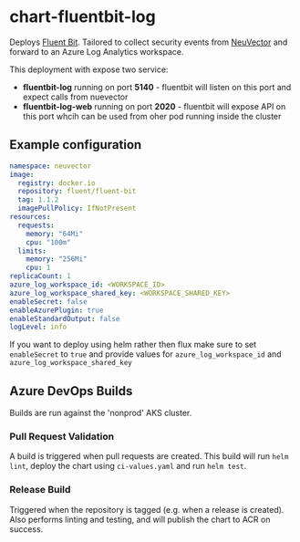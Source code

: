 # chart-fluentbit-log 

Deploys [Fluent Bit](https://fluentbit.io/).  Tailored to collect security events from [NeuVector](https://neuvector.com/) and forward to an Azure Log Analytics workspace.

This deployment with expose two service:
- **fluentbit-log** running on port **5140** - fluentbit will listen on this port and expect calls from nuevector
- **fluentbit-log-web** running on port **2020** - fluentbit will expose API on this port whcih can be used from oher pod running inside the cluster

## Example configuration

```yaml
namespace: neuvector
image:
  registry: docker.io
  repository: fluent/fluent-bit
  tag: 1.1.2
  imagePullPolicy: IfNotPresent
resources:
  requests:
    memory: "64Mi"
    cpu: "100m"
  limits:
    memory: "256Mi"
    cpu: 1
replicaCount: 1
azure_log_workspace_id: <WORKSPACE_ID>
azure_log_workspace_shared_key: <WORKSPACE_SHARED_KEY>
enableSecret: false
enableAzurePlugin: true
enableStandardOutput: false
logLevel: info
```
If you want to deploy using helm rather then flux make sure to set `enableSecret` to `true` and provide values for `azure_log_workspace_id` and `azure_log_workspace_shared_key`

## Azure DevOps Builds

Builds are run against the 'nonprod' AKS cluster.

### Pull Request Validation

A build is triggered when pull requests are created. This build will run `helm lint`, deploy the chart using `ci-values.yaml` and run `helm test`.

### Release Build

Triggered when the repository is tagged (e.g. when a release is created). Also performs linting and testing, and will publish the chart to ACR on success.
